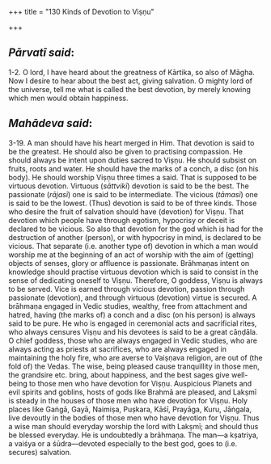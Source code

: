 +++
title = "130 Kinds of Devotion to Viṣṇu"

+++
 

## *Pārvatī said*:

1-2. O lord, I have heard about the greatness of Kārtika, so also of Māgha. Now I desire to hear about the best act, giving salvation. O mighty lord of the universe, tell me what is called the best devotion, by merely knowing which men would obtain happiness.

## *Mahādeva said*:

3-19. A man should have his heart merged in Him. That devotion is said to be the greatest. He should also be given to practising compassion. He should always be intent upon duties sacred to Viṣṇu. He should subsist on fruits, roots and water. He should have the marks of a conch, a disc (on his body). He should worship Viṣṇu three times a said. That is supposed to be virtuous devotion. Virtuous (*sāttvikī*) devotion is said to be the best. The passionate (*rājasī*) one is said to be intermediate. The vicious (*tāmasī*) one is said to be the lowest. (Thus) devotion is said to be of three kinds. Those who desire the fruit of salvation should have (devotion) for Viṣṇu. That devotion which people have through egotism, hypocrisy or deceit is declared to be vicious. So also that devotion for the god which is had for the destruction of another (person), or with hypocrisy in mind, is declared to be vicious. That separate (i.e. another type of) devotion in which a man would worship me at the beginning of an act of worship with the aim of (getting) objects of senses, glory or affluence is passionate. Brāhmaṇas intent on knowledge should practise virtuous devotion which is said to consist in the sense of dedicating oneself to Viṣṇu. Therefore, O goddess, Viṣṇu is always to be served. Vice is earned through vicious devotion, passion through passionate (devotion), and through virtuous (devotion) virtue is secured. A brāhmaṇa engaged in Vedic studies, wealthy, free from attachment and hatred, having (the marks of) a conch and a disc (on his person) is always said to be pure. He who is engaged in ceremonial acts and sacrificial rites, who always censures Viṣṇu and his devotees is said to be a great cāṇḍāla. O chief goddess, those who are always engaged in Vedic studies, who are always acting as priests at sacrifices, who are always engaged in maintaining the holy fire, who are averse to Vaiṣṇava religion, are out of (the fold of) the Vedas. The wise, being pleased cause tranquillity in those men, the grandsire etc. bring, about happiness, and the best sages give well-being to those men who have devotion for Viṣṇu. Auspicious Planets and evil spirits and goblins, hosts of gods like Brahmā are pleased, and Lakṣmī is steady in the houses of those men who have devotion for Viṣṇu. Holy places like Gaṅgā, Gayā, Naimiṣa, Puṣkara, Kāśī, Prayāga, Kuru, Jāṅgala, live devoutly in the bodies of those men who have devotion for Viṣṇu. Thus a wise man should everyday worship the lord with Lakṣmī; and should thus be blessed everyday. He is undoubtedly a brāhmaṇa. The man—a kṣatriya, a vaiśya or a śūdra—devoted especially to the best god, goes to (i.e. secures) salvation.


